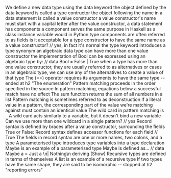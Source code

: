 We define a new data type using the data keyword
the object defined by the data keyword is called a type contructor
the object following the name in a data statement is called a value constructor
a value constructor's name must start with a capital letter
after the value constructor, a data statement has components
a component serves the same purpose in Haskell as a class instance variable would in Python
type components are often referred to as fields
is it acceptable for a type constructor to have the same name as a value constructor? // yes, in fact it's normal
the type keyword introduces a type synonym
an algebraic data type can have more than one value constructor
the implementation of Bool can be expressed using an algebraic type by: // data Bool = False | True
when a type has more than one value constructor, they are usually referred to as alternatives or cases
in an algebraic type, we can use any of the alternatives to create a value of that type
The (==) operator requires its arguments to have the same type
-- ended at h2 "The enumeration"
Pattern matching proceeds in the order specified in the source
In pattern matching, equations below a successful match have no effect
The sum function returns the sum of all numbers in a list
Pattern matching is sometimes referred to as deconstruction
If a literal value in a pattern, the corresponding part of the value we're matching against must contain an identical value
The wild card in pattern matching is `_`
A wild card acts similarly to a variable, but it doesn't bind a new variable
Can we use more than one wildcard in a single pattern? // yes
Record syntax is defined by braces after a value constructor, surrounding the fields
True or False: Record syntax defines accessor functions for each field // True
The fields in record syntax are one or more names, two colons, and a type
A parameterised type introduces type variables into a type declaration
Maybe is an example of a parameterised type
Maybe is defined as... // data Maybe a = Just a \n| Nothing\n deriving (Show)
Recursive types are defined in terms of themselves
A list is an example of a recursive type
If two types have the same shape, they are said to be isomorphic
-- stopped at h2 "reporting errors"
